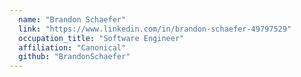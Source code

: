 ```yaml
---
  name: "Brandon Schaefer"
  link: "https://www.linkedin.com/in/brandon-schaefer-49797529"
  occupation_title: "Software Engineer"
  affiliation: "Canonical"
  github: "BrandonSchaefer"
---
```

